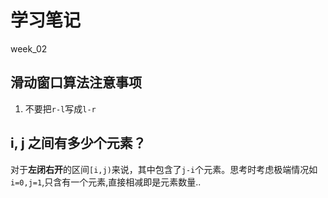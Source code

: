 # 学习笔记

week_02

## 滑动窗口算法注意事项
1. 不要把`r-l`写成`l-r`

## i, j 之间有多少个元素？
对于**左闭右开**的区间`[i,j)`来说，其中包含了`j-i`个元素。思考时考虑极端情况如`i=0,j=1`,只含有一个元素,直接相减即是元素数量..

